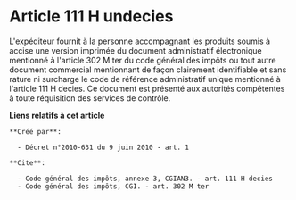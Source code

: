 # Article 111 H undecies

L'expéditeur fournit à la personne accompagnant les produits soumis à accise une version imprimée du document administratif
électronique mentionné à l'article 302 M ter du code général des impôts ou tout autre document commercial mentionnant de
façon clairement identifiable et sans rature ni surcharge le code de référence administratif unique mentionné à l'article 111
H decies. Ce document est présenté aux autorités compétentes à toute réquisition des services de contrôle.

**Liens relatifs à cet article**

	**Créé par**:

	  - Décret n°2010-631 du 9 juin 2010 - art. 1

	**Cite**:

	  - Code général des impôts, annexe 3, CGIAN3. - art. 111 H decies
	  - Code général des impôts, CGI. - art. 302 M ter
